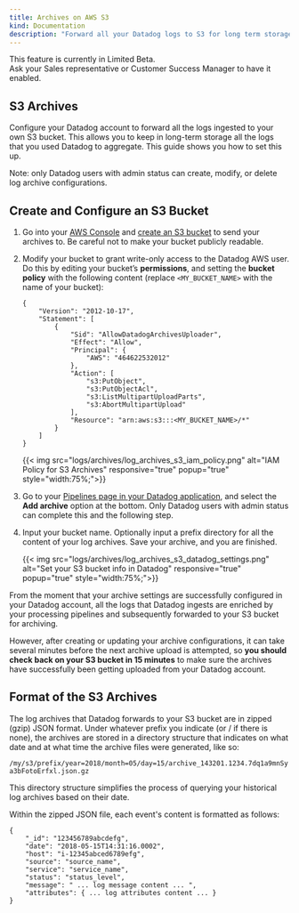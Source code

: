 ```yaml
---
title: Archives on AWS S3
kind: Documentation
description: "Forward all your Datadog logs to S3 for long term storage."
---
```


<div class="alert alert-warning">
This feature is currently in Limited Beta. <br> 
Ask your Sales representative or Customer Success Manager to have it enabled.
</div>

## S3 Archives

Configure your Datadog account to forward all the logs ingested to your own S3 bucket. This allows you to keep in long-term storage all the logs that you used Datadog to aggregate. This guide shows you how to set this up.

Note: only Datadog users with admin status can create, modify, or delete log archive configurations.
 
## Create and Configure an S3 Bucket

1. Go into your [AWS Console][1] and [create an S3 bucket][2] to send your archives to. Be careful not to make your bucket publicly readable. 

2. Modify your bucket to grant write-only access to the Datadog AWS user. Do this by editing your bucket’s **permissions**, and setting the **bucket policy** with the following content (replace `<MY_BUCKET_NAME>` with the name of your bucket):

    ```
    {
        "Version": "2012-10-17",
        "Statement": [
            {
                "Sid": "AllowDatadogArchivesUploader",
                "Effect": "Allow",
                "Principal": {
                    "AWS": "464622532012"
                },
                "Action": [
                    "s3:PutObject",
                    "s3:PutObjectAcl",
                    "s3:ListMultipartUploadParts",
                    "s3:AbortMultipartUpload"
                ],
                "Resource": "arn:aws:s3:::<MY_BUCKET_NAME>/*"
            }
        ]
    }
    ```

    {{< img src="logs/archives/log_archives_s3_iam_policy.png" alt="IAM Policy for S3 Archives" responsive="true" popup="true" style="width:75%;">}}

3. Go to your [Pipelines page in your Datadog application][3], and select the **Add archive** option at the bottom. Only Datadog users with admin status can complete this and the following step.

4. Input your bucket name. Optionally input a prefix directory for all the content of your log archives. Save your archive, and you are finished. 

    {{< img src="logs/archives/log_archives_s3_datadog_settings.png" alt="Set your S3 bucket info in Datadog" responsive="true" popup="true" style="width:75%;">}}

From the moment that your archive settings are successfully configured in your Datadog account, all the logs that Datadog ingests are enriched by your processing pipelines and subsequently forwarded to your S3 bucket for archiving.

However, after creating or updating your archive configurations, it can take several minutes before the next archive upload is attempted, so **you should check back on your S3 bucket in 15 minutes** to make sure the archives have successfully been getting uploaded from your Datadog account. 

## Format of the S3 Archives

The log archives that Datadog forwards to your S3 bucket are in zipped (gzip) JSON format. Under whatever prefix you indicate (or / if there is none), the archives are stored in a directory structure that indicates on what date and at what time the archive files were generated, like so:

`/my/s3/prefix/year=2018/month=05/day=15/archive_143201.1234.7dq1a9mnSya3bFotoErfxl.json.gz`

This directory structure simplifies the process of querying your historical log archives based on their date. 

Within the zipped JSON file, each event's content is formatted as follows:

```
{
    "_id": "123456789abcdefg",
    "date": "2018-05-15T14:31:16.0002",
    "host": "i-12345abced6789efg",
    "source": "source_name",
    "service": "service_name",
    "status": "status_level",
    "message": " ... log message content ... ",
    "attributes": { ... log attributes content ... }
}
```

[1]: https://s3.console.aws.amazon.com/s3/
[2]: https://docs.aws.amazon.com/AmazonS3/latest/user-guide/create-bucket.html
[3]: https://app.datadoghq.com/logs/pipelines